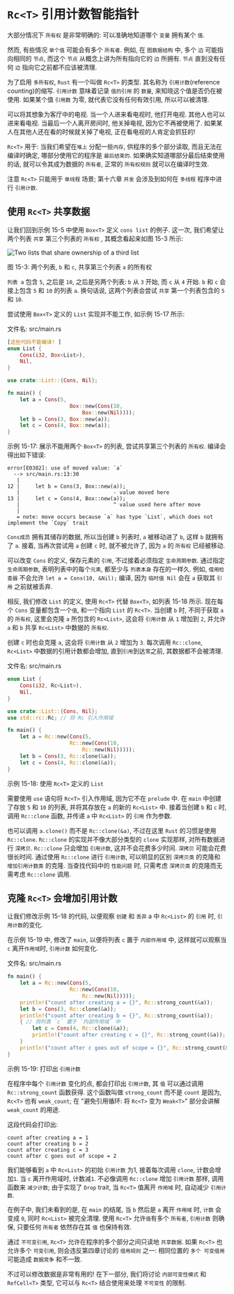 # `Rc<T>` 引用计数智能指针

大部分情况下 `所有权` 是非常明确的: 可以准确地知道哪个 `变量` 拥有某个 `值`.

然而, 有些情况 `单个值` 可能会有多个 `所有者`.
例如, 在 `图数据结构` 中, 多个 `边` 可能指向相同的 `节点`, 而这个 `节点` 从概念上讲为所有指向它的 `边` 所拥有.
`节点` 直到没有任何 `边` 指向它之前都不应该被清理.

为了启用 `多所有权`, `Rust` 有一个叫做 `Rc<T>` 的类型. 其名称为 `引用计数`(reference counting)的缩写.
`引用计数` 意味着记录 `值的引用` 的 `数量`, 来知晓这个值是否仍在被使用.
如果某个值 `引用数` 为零, 就代表它没有任何有效引用, 所以可以被清理.

可以将其想象为客厅中的电视. 当一个人进来看电视时, 他打开电视. 其他人也可以进来看电视.
当最后一个人离开房间时, 他关掉电视, 因为它不再被使用了.
如果某人在其他人还在看的时候就关掉了电视, 正在看电视的人肯定会抓狂的!

`Rc<T>` 用于: 当我们希望在`堆上` 分配一些`内存`, 供程序的多个部分读取,
而且无法在编译时确定, 哪部分使用它的程序是 `最后结束的`.
如果确实知道哪部分最后结束使用的话, 就可以令其成为数据的 `所有者`, 正常的 `所有权规则` 就可以在编译时生效.

注意 `Rc<T>` 只能用于 `单线程` 场景;
第十六章 `并发` 会涉及到如何在 `多线程` 程序中进行 `引用计数`.

## 使用 `Rc<T>` 共享数据

让我们回到示例 15-5 中使用 `Box<T>` 定义 `cons list` 的例子.
这一次, 我们希望让两个列表 `共享` 第三个列表的 `所有权` , 其概念看起来如图 15-3 所示:

![Two lists that share ownership of a third list](https://kaisery.github.io/trpl-zh-cn/img/trpl15-03.svg)

图 15-3: 两个列表, `b` 和 `c`, 共享第三个列表 `a` 的所有权

`列表 a` 包含 `5`, 之后是 `10`, 之后是另两个列表:
`b` 从 `3` 开始, 而 `c` 从 `4` 开始. `b` 和 `c` 会接上包含 `5` 和 `10` 的列表 `a`.
换句话说, 这两个列表会尝试 `共享` 第一个列表包含的 `5` 和 `10`.

尝试使用 `Box<T>` 定义的 `List` 实现并不能工作, 如示例 15-17 所示:

文件名: src/main.rs

```rust
[这些代码不能编译! ]
enum List {
    Cons(i32, Box<List>),
    Nil,
}

use crate::List::{Cons, Nil};

fn main() {
    let a = Cons(5,
                    Box::new(Cons(10,
                        Box::new(Nil))));
    let b = Cons(3, Box::new(a));
    let c = Cons(4, Box::new(a));
}
```

示例 15-17: 展示不能用两个 `Box<T>` 的列表, 尝试共享第三个列表的 `所有权`.
编译会得出如下错误:

```log
error[E0382]: use of moved value: `a`
  --> src/main.rs:13:30
   |
12 |     let b = Cons(3, Box::new(a));
   |                              - value moved here
13 |     let c = Cons(4, Box::new(a));
   |                              ^ value used here after move
   |
   = note: move occurs because `a` has type `List`, which does not implement the `Copy` trait
```

`Cons成员` 拥有其储存的数据, 所以当创建 `b` 列表时, `a` 被移动进了 `b`, 这样 `b` 就拥有了 `a`.
接着, 当再次尝试用 `a` 创建 `c` 时, 就不被允许了, 因为 `a` 的 `所有权` 已经被移动.

可以改变 `Cons` 的定义, 保存元素的 `引用`, 不过接着必须指定 `生命周期参数`.
通过指定 `生命周期参数`, 表明列表中的每个`元素`, 都至少与 `列表本身` 存在的一样久.
例如, `借用检查器` 不会允许 `let a = Cons(10, &Nil);` 编译, 因为 `临时值 Nil` 会在 `a` 获取其 `引用` 之前就被丢弃.

相反, 我们修改 `List` 的定义, 使用 `Rc<T>` 代替 `Box<T>`, 如列表 15-18 所示.
现在每个 `Cons` 变量都包含一个`值`, 和一个指向 `List` 的 `Rc<T>`.
当创建 `b` 时, 不同于获取 `a` 的 `所有权`, 这里会克隆 `a` 所包含的 `Rc<List>`,
这会将 `引用计数` 从 `1` 增加到 `2`, 并允许 `a` 和 `b` 共享 `Rc<List>` 中数据的 `所有权`.

创建 `c` 时也会克隆 `a`, 这会将 `引用计数` 从 `2` 增加为 `3`.
每次调用 `Rc::clone`, `Rc<List>` 中数据的引用计数都会增加, 直到`引用`到达`零`之前, 其数据都不会被清理.

文件名: src/main.rs

```rust
enum List {
    Cons(i32, Rc<List>),
    Nil,
}

use crate::List::{Cons, Nil};
use std::rc::Rc; // 将 Rc 引入作用域

fn main() {
    let a = Rc::new(Cons(5,
                    Rc::new(Cons(10,
                        Rc::new(Nil)))));
    let b = Cons(3, Rc::clone(&a));
    let c = Cons(4, Rc::clone(&a));
}
```

示例 15-18: 使用 `Rc<T>` 定义的 `List`

需要使用 `use` 语句将 `Rc<T>` 引入作用域, 因为它不在 `prelude` 中.
在 `main` 中创建了存放 `5` 和 `10` 的列表, 并将其存放在 `a` 的新的 `Rc<List>` 中.
接着当创建 `b` 和 `c` 时, 调用 `Rc::clone` 函数, 并传递 `a` 中 `Rc<List>` 的 `引用` 作为参数.

也可以调用 `a.clone()` 而不是 `Rc::clone(&a)`, 不过在这里 `Rust` 的习惯是使用 `Rc::clone`.
`Rc::clone` 的实现并不像大部分类型的 `clone` 实现那样, 对所有数据进行 `深拷贝`.
`Rc::clone` 只会增加 `引用计数`, 这并不会花费多少时间. `深拷贝` 可能会花费很长时间.
通过使用 `Rc::clone` 进行 `引用计数`, 可以明显的区别 `深拷贝类` 的克隆和 `增加引用计数类` 的克隆.
当查找代码中的 `性能问题` 时, 只需考虑 `深拷贝类` 的克隆而无需考虑 `Rc::clone` 调用.

## 克隆 `Rc<T>` 会增加引用计数

让我们修改示例 15-18 的代码, 以便观察 `创建` 和 `丢弃` a 中 `Rc<List>` 的 `引用` 时, `引用计数`的变化.

在示例 15-19 中, 修改了 `main`, 以便将列表 `c` 置于 `内部作用域` 中, 这样就可以观察当 `c` 离开`作用域`时, `引用计数` 如何变化.

文件名: src/main.rs

```rust
fn main() {
    let a = Rc::new(Cons(5,
                    Rc::new(Cons(10,
                        Rc::new(Nil)))));
    println!("count after creating a = {}", Rc::strong_count(&a));
    let b = Cons(3, Rc::clone(&a));
    println!("count after creating b = {}", Rc::strong_count(&a));
    { // 将列表 `c` 置于 `内部作用域` 中
        let c = Cons(4, Rc::clone(&a));
        println!("count after creating c = {}", Rc::strong_count(&a));
    }
    println!("count after c goes out of scope = {}", Rc::strong_count(&a));
}
```

示例 15-19: 打印出 `引用计数`

在程序中每个 `引用计数` 变化的点, 都会打印出 `引用计数`, 其 `值` 可以通过调用 `Rc::strong_count` 函数获得.
这个函数叫做 `strong_count` 而不是 `count` 是因为,  `Rc<T>` 也有 `weak_count`;
在 "避免引用循环: 将 `Rc<T>` 变为 `Weak<T>`" 部分会讲解 `weak_count` 的用途.

这段代码会打印出:

```log
count after creating a = 1
count after creating b = 2
count after creating c = 3
count after c goes out of scope = 2
```

我们能够看到 `a` 中 `Rc<List>` 的初始 `引用计数` 为1, 接着每次调用 `clone`, 计数会增加`1`.
当 `c` 离开作用域时, 计数减`1`.
不必像调用 `Rc::clone` 增加 `引用计数` 那样, 调用函数来 `减少计数`;
由于实现了 `Drop` trait, 当 `Rc<T>` 值离开 `作用域` 时, 自动减少 `引用计数`.

在例子中, 我们未看到的是,
在 `main` 的结尾, 当 `b` 然后是 `a` 离开 `作用域` 时, `计数` 会变成 `0`, 同时 `Rc<List>` 被完全清理.
使用 `Rc<T>` 允许`值`有多个 `所有者`, `引用计数` 则确保, 只要任何 `所有者` 依然存在其 `值` 也保持有效.

通过 `不可变引用`,  `Rc<T>` 允许在程序的多个部分之间只读地 `共享数据`.
如果 `Rc<T>` 也允许多个 `可变引用`, 则会违反第四章讨论的 `借用规则` 之一:
相同位置的 `多个 可变借用` 可能造成 `数据竞争` 和不一致.

不过可以修改数据是非常有用的!
在下一部分, 我们将讨论 `内部可变性模式` 和 `RefCell<T>` 类型,
它可以与 `Rc<T>` 结合使用来处理 `不可变性` 的限制.
